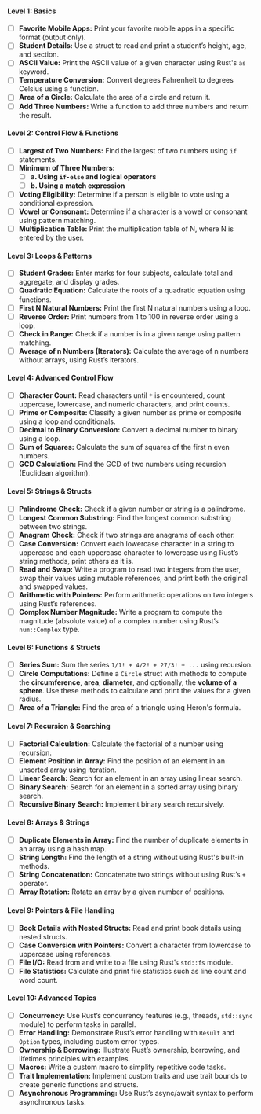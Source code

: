 #### Level 1: Basics
- [ ] **Favorite Mobile Apps:** Print your favorite mobile apps in a specific format (output only).
- [ ] **Student Details:** Use a struct to read and print a student’s height, age, and section.
- [ ] **ASCII Value:** Print the ASCII value of a given character using Rust's `as` keyword.
- [ ] **Temperature Conversion:** Convert degrees Fahrenheit to degrees Celsius using a function.
- [ ] **Area of a Circle:** Calculate the area of a circle and return it.
- [ ] **Add Three Numbers:** Write a function to add three numbers and return the result.

#### Level 2: Control Flow & Functions
- [ ] **Largest of Two Numbers:** Find the largest of two numbers using `if` statements.
- [ ] **Minimum of Three Numbers:**
  - [ ] **a. Using `if-else` and logical operators**
  - [ ] **b. Using a match expression**
- [ ] **Voting Eligibility:** Determine if a person is eligible to vote using a conditional expression.
- [ ] **Vowel or Consonant:** Determine if a character is a vowel or consonant using pattern matching.
- [ ] **Multiplication Table:** Print the multiplication table of N, where N is entered by the user.

#### Level 3: Loops & Patterns
- [ ] **Student Grades:** Enter marks for four subjects, calculate total and aggregate, and display grades.
- [ ] **Quadratic Equation:** Calculate the roots of a quadratic equation using functions.
- [ ] **First N Natural Numbers:** Print the first N natural numbers using a loop.
- [ ] **Reverse Order:** Print numbers from 1 to 100 in reverse order using a loop.
- [ ] **Check in Range:** Check if a number is in a given range using pattern matching.
- [ ] **Average of n Numbers (Iterators):** Calculate the average of n numbers without arrays, using Rust’s iterators.

#### Level 4: Advanced Control Flow
- [ ] **Character Count:** Read characters until `*` is encountered, count uppercase, lowercase, and numeric characters, and print counts.
- [ ] **Prime or Composite:** Classify a given number as prime or composite using a loop and conditionals.
- [ ] **Decimal to Binary Conversion:** Convert a decimal number to binary using a loop.
- [ ] **Sum of Squares:** Calculate the sum of squares of the first n even numbers.
- [ ] **GCD Calculation:** Find the GCD of two numbers using recursion (Euclidean algorithm).

#### Level 5: Strings & Structs
- [ ] **Palindrome Check:** Check if a given number or string is a palindrome.
- [ ] **Longest Common Substring:** Find the longest common substring between two strings.
- [ ] **Anagram Check:** Check if two strings are anagrams of each other.
- [ ] **Case Conversion:** Convert each lowercase character in a string to uppercase and each uppercase character to lowercase using Rust’s string methods, print others as it is.
- [ ] **Read and Swap:** Write a program to read two integers from the user, swap their values using mutable references, and print both the original and swapped values.
- [ ] **Arithmetic with Pointers:** Perform arithmetic operations on two integers using Rust’s references.
- [ ] **Complex Number Magnitude:** Write a program to compute the magnitude (absolute value) of a complex number using Rust’s `num::Complex` type.

#### Level 6: Functions & Structs
- [ ] **Series Sum:** Sum the series `1/1! + 4/2! + 27/3! + ...` using recursion.
- [ ] **Circle Computations:** Define a `Circle` struct with methods to compute the **circumference**, **area**, **diameter**, and optionally, the **volume of a sphere**. Use these methods to calculate and print the values for a given radius.
- [ ] **Area of a Triangle:** Find the area of a triangle using Heron's formula.

#### Level 7: Recursion & Searching
- [ ] **Factorial Calculation:** Calculate the factorial of a number using recursion.
- [ ] **Element Position in Array:** Find the position of an element in an unsorted array using iteration.
- [ ] **Linear Search:** Search for an element in an array using linear search.
- [ ] **Binary Search:** Search for an element in a sorted array using binary search.
- [ ] **Recursive Binary Search:** Implement binary search recursively.

#### Level 8: Arrays & Strings
- [ ] **Duplicate Elements in Array:** Find the number of duplicate elements in an array using a hash map.
- [ ] **String Length:** Find the length of a string without using Rust's built-in methods.
- [ ] **String Concatenation:** Concatenate two strings without using Rust’s `+` operator.
- [ ] **Array Rotation:** Rotate an array by a given number of positions.

#### Level 9: Pointers & File Handling
- [ ] **Book Details with Nested Structs:** Read and print book details using nested structs.
- [ ] **Case Conversion with Pointers:** Convert a character from lowercase to uppercase using references.
- [ ] **File I/O:** Read from and write to a file using Rust’s `std::fs` module.
- [ ] **File Statistics:** Calculate and print file statistics such as line count and word count.

#### Level 10: Advanced Topics
- [ ] **Concurrency:** Use Rust’s concurrency features (e.g., threads, `std::sync` module) to perform tasks in parallel.
- [ ] **Error Handling:** Demonstrate Rust’s error handling with `Result` and `Option` types, including custom error types.
- [ ] **Ownership & Borrowing:** Illustrate Rust’s ownership, borrowing, and lifetimes principles with examples.
- [ ] **Macros:** Write a custom macro to simplify repetitive code tasks.
- [ ] **Trait Implementation:** Implement custom traits and use trait bounds to create generic functions and structs.
- [ ] **Asynchronous Programming:** Use Rust’s async/await syntax to perform asynchronous tasks.